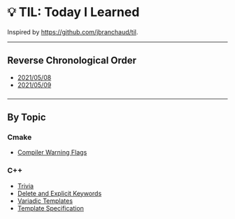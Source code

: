 # :bulb: TIL: Today I Learned

Inspired by https://github.com/jbranchaud/til.

---
## Reverse Chronological Order
- [2021/05/08](date/20210508.md)
- [2021/05/09](date/20210509.md)

###

---
## By Topic

### Cmake

- [Compiler Warning Flags](cmake/compiler-warning-flags.md)

### C++
- [Trivia](c++/trivia.md)
- [Delete and Explicit Keywords](c++/delete-and-explicit-keywords.md)
- [Variadic Templates](c++/variadic-templates.md)
- [Template Specification](template-specialization.md)



